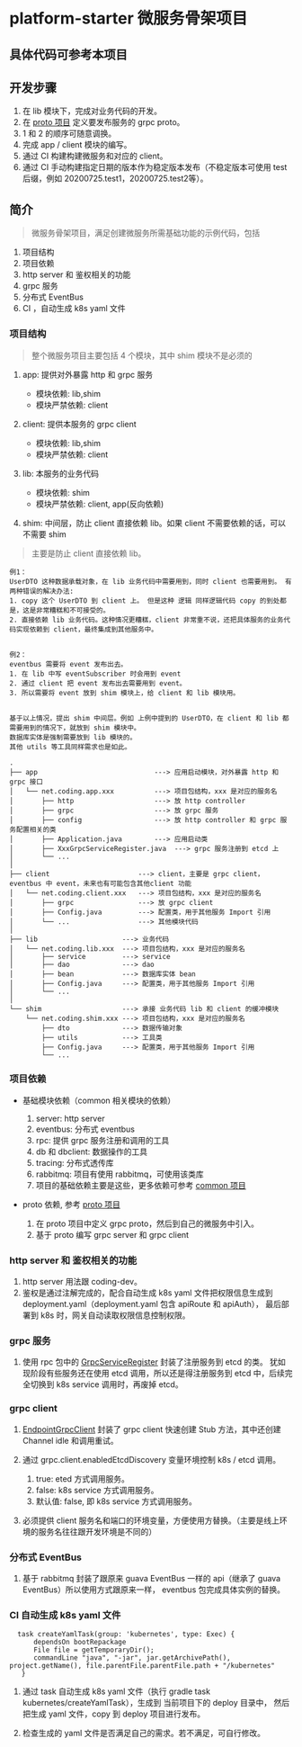 # platform-starter 微服务骨架项目

## 具体代码可参考本项目

## 开发步骤 
1. 在 lib 模块下，完成对业务代码的开发。
2. 在 [proto 项目](https://codingcorp.coding.net/p/coding-dev/d/proto/git) 定义要发布服务的 grpc proto。
3. 1 和 2 的顺序可随意调换。
4. 完成 app / client 模块的编写。
5. 通过 CI 构建构建微服务和对应的 client。
6. 通过 CI 手动构建指定日期的版本作为稳定版本发布（不稳定版本可使用 test 后缀，例如 20200725.test1，20200725.test2等）。

## 简介
> 微服务骨架项目，满足创建微服务所需基础功能的示例代码，包括
  1. 项目结构
  2. 项目依赖
  2. http server 和 鉴权相关的功能
  3. grpc 服务
  4. 分布式 EventBus
  5. CI ，自动生成 k8s yaml 文件
  
### 项目结构
> 整个微服务项目主要包括 4 个模块，其中 shim 模块不是必须的

1. app: 提供对外暴露 http 和 grpc 服务
   * 模块依赖: lib,shim
   * 模块严禁依赖: client
   
2. client: 提供本服务的 grpc client
   * 模块依赖: lib,shim
   * 模块严禁依赖: client

3. lib: 本服务的业务代码
   * 模块依赖: shim
   * 模块严禁依赖: client, app(反向依赖)
    
4. shim: 中间层，防止 client 直接依赖 lib。如果 client 不需要依赖的话，可以不需要 shim 
> 主要是防止 client 直接依赖 lib。

```
例1：
UserDTO 这种数据承载对象，在 lib 业务代码中需要用到，同时 client 也需要用到。 有两种错误的解决办法:
1. copy 这个 UserDTO 到 client 上。 但是这种 逻辑 同样逻辑代码 copy 的到处都是，这是非常糟糕和不可接受的。
2. 直接依赖 lib 业务代码。这种情况更糟糕，client 非常重不说，还把具体服务的业务代码实现依赖到 client，最终集成到其他服务中。


例2：
eventbus 需要将 event 发布出去。 
1. 在 lib 中写 eventSubscriber 时会用到 event
2. 通过 client 把 event 发布出去需要用到 event。
3. 所以需要将 event 放到 shim 模块上，给 client 和 lib 模块用。


基于以上情况，提出 shim 中间层。例如 上例中提到的 UserDTO，在 client 和 lib 都需要用到的情况下，就放到 shim 模块中。
数据库实体是强制需要放到 lib 模块的。
其他 utils 等工具同样需求也是如此。

```


```
.
├── app                             ---> 应用启动模块，对外暴露 http 和 grpc 接口
│   └── net.coding.app.xxx          ---> 项目包结构，xxx 是对应的服务名
│       ├── http                    ---> 放 http controller 
│       ├── grpc                    ---> 放 grpc 服务
│       ├── config                  ---> 放 http controller 和 grpc 服务配置相关的类
│       ├── Application.java        ---> 应用启动类  
│       ├── XxxGrpcServiceRegister.java  ---> grpc 服务注册到 etcd 上
│       └── ...                     
│
├── client                      ---> client，主要是 grpc client，eventbus 中 event，未来也有可能包含其他client 功能
│   └── net.coding.client.xxx   ---> 项目包结构，xxx 是对应的服务名
│       ├── grpc                ---> 放 grpc client
│       ├── Config.java         ---> 配置类，用于其他服务 Import 引用
│       └── ...                 ---> 其他模块代码    
│
├── lib                     ---> 业务代码
│   └── net.coding.lib.xxx  ---> 项目包结构，xxx 是对应的服务名
│       ├── service         ---> service
│       ├── dao             ---> dao
│       ├── bean            ---> 数据库实体 bean
│       ├── Config.java     ---> 配置类，用于其他服务 Import 引用
│       └── ...             
│
└── shim                    ---> 承接 业务代码 lib 和 client 的缓冲模块
    └── net.coding.shim.xxx ---> 项目包结构，xxx 是对应的服务名    
        ├── dto             ---> 数据传输对象    
        ├── utils           ---> 工具类
        ├── Config.java     ---> 配置类，用于其他服务 Import 引用
        └── ...             
```

### 项目依赖
* 基础模块依赖（common 相关模块的依赖）
    1. server: http server 
    2. eventbus: 分布式 eventbus
    3. rpc: 提供 grpc 服务注册和调用的工具
    4. db 和 dbclient: 数据操作的工具
    5. tracing: 分布式透传库
    6. rabbitmq: 项目有使用 rabbitmq，可使用该类库
    7. 项目的基础依赖主要是这些，更多依赖可参考 [common 项目](https://codingcorp.coding.net/p/coding-dev/d/common/git)

* proto 依赖, 参考 [proto 项目](https://codingcorp.coding.net/p/coding-dev/d/proto/git)
    1. 在 proto 项目中定义 grpc proto，然后到自己的微服务中引入。
    2. 基于 proto 编写 grpc server 和 grpc client
    

### http server 和 鉴权相关的功能
1. http server 用法跟 coding-dev。
2. 鉴权是通过注解完成的，配合自动生成 k8s yaml 文件把权限信息生成到 deployment.yaml（deployment.yaml 包含 apiRoute 和 apiAuth），
最后部署到 k8s 时，网关自动读取权限信息控制权限。

### grpc 服务
1. 使用 rpc 包中的 [GrpcServiceRegister](https://codingcorp.coding.net/p/coding-dev/d/common/git/tree/master/rpc/src/main/java/net/coding/common/rpc/GrpcServiceRegister.java) 
封装了注册服务到 etcd 的类。 犹如现阶段有些服务还在使用 etcd 调用，所以还是得注册服务到 etcd 中，后续完全切换到 k8s service 调用时，再废掉 etcd。
   
### grpc client
1. [EndpointGrpcClient](https://codingcorp.coding.net/p/coding-dev/d/common/git/tree/master/rpc/src/main/java/net/coding/common/rpc/client/EndpointGrpcClient.java)
封装了 grpc client 快速创建 Stub 方法，其中还创建 Channel idle 和调用重试。
2. 通过 grpc.client.enabledEtcdDiscovery 变量环境控制 k8s / etcd 调用。 
    1. true: eted 方式调用服务。
    2. false: k8s service 方式调用服务。
    3. 默认值: false, 即 k8s service 方式调用服务。
    
3. 必须提供 client 服务名和端口的环境变量，方便使用方替换。（主要是线上环境的服务名往往跟开发环境是不同的）


### 分布式 EventBus
1. 基于 rabbitmq 封装了跟原来 guava EventBus 一样的 api（继承了 guava EventBus）所以使用方式跟原来一样，
eventbus 包完成具体实例的替换。


###  CI 自动生成 k8s yaml 文件
```
  task createYamlTask(group: 'kubernetes', type: Exec) {
      dependsOn bootRepackage
      File file = getTemporaryDir();
      commandLine "java", "-jar", jar.getArchivePath(), project.getName(), file.parentFile.parentFile.path + "/kubernetes"
   }
```
1. 通过 task 自动生成 k8s yaml 文件（执行 gradle task  kubernetes/createYamlTask），生成到 当前项目下的 deploy 目录中，
然后把生成 yaml 文件，copy 到 deploy 项目进行发布。

2. 检查生成的 yaml 文件是否满足自己的需求。若不满足，可自行修改。


